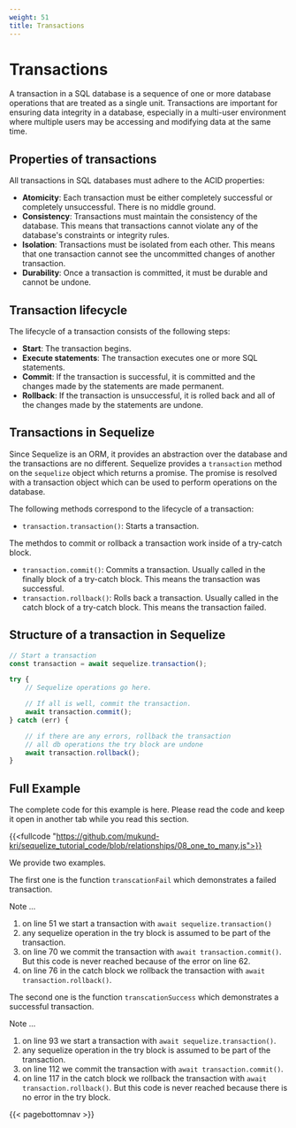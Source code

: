 ```yaml
---
weight: 51
title: Transactions
---
```


# Transactions


A transaction in a SQL database is a sequence of one or more database operations that are treated as a single unit. Transactions are important for ensuring data integrity in a database, especially in a multi-user environment where multiple users may be accessing and modifying data at the same time.

## Properties of transactions

All transactions in SQL databases must adhere to the ACID properties:

* **Atomicity**: Each transaction must be either completely successful or completely unsuccessful. There is no middle ground.
* **Consistency**: Transactions must maintain the consistency of the database. This means that transactions cannot violate any of the database's constraints or integrity rules.
* **Isolation**: Transactions must be isolated from each other. This means that one transaction cannot see the uncommitted changes of another transaction.
* **Durability**: Once a transaction is committed, it must be durable and cannot be undone.

## Transaction lifecycle

The lifecycle of a transaction consists of the following steps:

* **Start**: The transaction begins.
* **Execute statements**: The transaction executes one or more SQL statements.
* **Commit**: If the transaction is successful, it is committed and the changes made by the statements are made permanent.
* **Rollback**: If the transaction is unsuccessful, it is rolled back and all of the changes made by the statements are undone.

## Transactions in Sequelize

Since Sequelize is an ORM, it provides an abstraction over the database and the transactions are no different. Sequelize provides a `transaction` method on the `sequelize` object which returns a promise. The promise is resolved with a transaction object which can be used to perform operations on the database.

The following methods correspond to the lifecycle of a transaction:

* `transaction.transaction()`: Starts a transaction.

The methdos to commit or rollback a transaction work inside of a try-catch block. 

* `transaction.commit()`: Commits a transaction. Usually called in the finally block of a try-catch block. This means the transaction was successful.
* `transaction.rollback()`: Rolls back a transaction. Usually called in the catch block of a try-catch block. This means the transaction failed.

## Structure of a transaction in Sequelize

```js
// Start a transaction
const transaction = await sequelize.transaction();

try {
    // Sequelize operations go here.

    // If all is well, commit the transaction.
    await transaction.commit();
} catch (err) {

    // if there are any errors, rollback the transaction
    // all db operations the try block are undone
    await transaction.rollback();
}
```

## Full Example

The complete code for this example is here. Please read the code and keep it open in another tab while you read this section.

{{<fullcode "https://github.com/mukund-kri/sequelize_tutorial_code/blob/relationships/08_one_to_many.js">}}

We provide two examples. 

The first one is the function `transcationFail` which demonstrates a failed transaction. 

Note ...
1. on line 51 we start a transaction with `await sequelize.transaction()`
2. any sequelize operation in the try block is assumed to be part of the transaction.
3. on line 70 we commit the transaction with `await transaction.commit()`. But this
code is never reached because of the error on line 62.
4. on line 76 in the catch block we rollback the transaction with `await transaction.rollback()`.


The second one is the function `transcationSuccess` which demonstrates a successful transaction.

Note ...
1. on line 93 we start a transaction with `await sequelize.transaction()`.
2. any sequelize operation in the try block is assumed to be part of the transaction.
3. on line 112 we commit the transaction with `await transaction.commit()`.
4. on line 117 in the catch block we rollback the transaction with `await transaction.rollback()`. But this code is never reached because there is no error in the try block.

{{< pagebottomnav >}}
